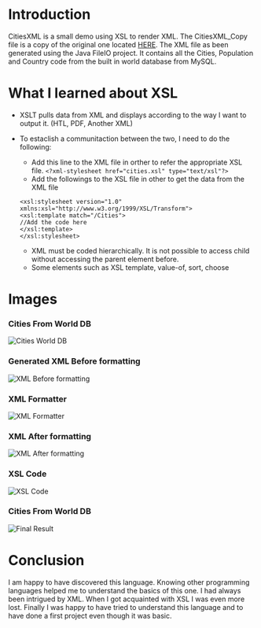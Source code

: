 # Introduction

CitiesXML is a small demo using XSL to render XML.
The CitiesXML_Copy file is a copy of the original one located [HERE](https://github.com/camillebalima/XMLDemo/tree/main/FileIO/src/citiesXML/).
The XML file as been generated using the Java FileIO project. It contains all the Cities, Population and Country code from the built in world database from MySQL.


# What I learned about XSL

* XSLT pulls data from XML and displays according to the way I want to output it. (HTL, PDF, Another XML)

* To estaclish a communitaction between the two, I need to do the following:
   * Add this line to the XML file in orther to refer the appropriate XSL file.
   ```<?xml-stylesheet href="cities.xsl" type="text/xsl"?>```
   * Add the followings to the XSL file in other to get the data from the XML file
   ```
   <xsl:stylesheet version="1.0" xmlns:xsl="http://www.w3.org/1999/XSL/Transform">   
   <xsl:template match="/Cities">
   //Add the code here
   </xsl:template>
   </xsl:stylesheet>
   ```
   
   * XML must be coded hierarchically. It is not possible to access child without accessing the parent element before.
   * Some elements such as XSL template, value-of, sort, choose
   
 # Images
 
   ### Cities From World DB
   ![Cities World DB](https://github.com/camillebalima/XMLDemo/blob/main/img/SelectCity_FromWorldDatabase.PNG)
 
   ### Generated XML Before formatting
   ![XML Before formatting](https://github.com/camillebalima/XMLDemo/blob/main/img/CitiesXML_BeforeFormating.PNG)
   
   ### XML Formatter
   ![XML Formatter](https://github.com/camillebalima/XMLDemo/blob/main/img/XML_Formatter.PNG)
   

   ### XML After formatting
   ![XML After formatting](https://github.com/camillebalima/XMLDemo/blob/main/img/XML_AfterFormatting.PNG)
   
   ### XSL Code
   ![XSL Code](https://github.com/camillebalima/XMLDemo/blob/main/img/XSL_Code.PNG)
   
   ### Cities From World DB
   ![Final Result](https://github.com/camillebalima/XMLDemo/blob/main/img/CitiesXML_WithXSL.PNG)
   
 # Conclusion
 I am happy to have discovered this language. Knowing other programming languages helped me to understand the basics of this one. I had always been intrigued by XML. When I got acquainted with XSL I was even more lost. Finally I was happy to have tried to understand this language and to have done a first project even though it was basic.
   
   

